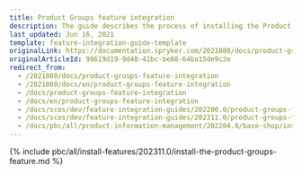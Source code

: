 ```yaml
---
title: Product Groups feature integration
description: The guide describes the process of installing the Product Group feature in your project.
last_updated: Jun 16, 2021
template: feature-integration-guide-template
originalLink: https://documentation.spryker.com/2021080/docs/product-groups-feature-integration
originalArticleId: 98619d19-9d48-41bc-be88-64ba15de9c2e
redirect_from:
  - /2021080/docs/product-groups-feature-integration
  - /2021080/docs/en/product-groups-feature-integration
  - /docs/product-groups-feature-integration
  - /docs/en/product-groups-feature-integration
  - /docs/scos/dev/feature-integration-guides/202200.0/product-groups-feature-integration.html
  - /docs/scos/dev/feature-integration-guides/202311.0/product-groups-feature-integration.html
  - /docs/pbc/all/product-information-management/202204.0/base-shop/install-and-upgrade/install-features/install-the-product-groups-feature.html
---
```


{% include pbc/all/install-features/202311.0/install-the-product-groups-feature.md %} <!-- To edit, see /_includes/pbc/all/install-features/202311.0/install-the-product-groups-feature.md -->
